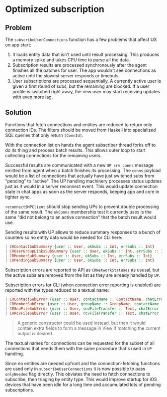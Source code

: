 # Optimized subscription

## Problem

The `subscribeUserConnections` function has a few problems that affect UX on app start:

1. It loads entity data that isn't used until result processing. This produces a memory spike and takes CPU time to parse all the data.
2. Subscription results are processed synchronously after the agent finishes all the batches for user. The app wouldn't see connections as active until the slowest server responds or timeouts.
3. User subscriptions are processed sequentially. A currently active user is given a first round of subs, but the remaining are blocked. If a user profile is switched right away, the new user may start receiving updates with even more lag.

## Solution

Functions that fetch connections and entities are reduced to return only connection IDs. The filters should be moved from Haskell into specialized SQL queries that only return `[ConnId]`.

With the connection list on hands the agent subscriber thread forks off to do its thing and process batch results. This allows outer loop to start collecting connections for the remaining users.

Successful results are communicated with a new `UP srv conns` message emitted from agent when a batch finishes its processing. The `conns` payload would be a list of connections that actually have just switched subs from "pending" to "active". The UP handling machinery processes status updates just as it would in a server reconnect event. This would update connection state in chat apps as soon as the server responds, keeping app and core in tighter sync.

`reconnectSMPClient` should stop sending UPs to prevent double processing of the same result. The `okConns` membership test it currently uses is the same "did not belong to an active connection" that the batch result would use.

Sending results with UP allows to reduce summary responses to a bunch of counters so no entity data would be needed for CLI here:

```haskell
| CRContactSubSummary {user :: User, okSubs :: Int, errSubs :: Int}
| CRUserGroupLinksSubSummary {user :: User, okSubs :: Int, errSubs :: Int}
| CRMemberSubSummary {user :: User, okSubs :: Int, errSubs :: Int}
| CRPendingSubSummary {user :: User, okSubs :: Int, errSubs :: Int}
```

Subscription errors are reported to API as `CRNetworkStatuses` as ususal, but the active subs are removed from the list as they are already handled by `UP`.

Subscription errors for CLI (when connection error reporting is enabled) are reported with the types reduced to a textual name:

```haskell
| CRContactSubError {user :: User, contactName :: ContactName, chatError :: ChatError}
| CRMemberSubError {user :: User, groupName :: GroupName, contactName :: ContactName, chatError :: ChatError}
| CRSndFileSubError {user :: User, sndFileTransfer :: Text, chatError :: ChatError}
| CRRcvFileSubError {user :: User, rcvFileTransfer :: Text, chatError :: ChatError}
```

> A generic constructor could be used instead, but then it would contain extra fields to form a message in View if matching the current output is desired.

The textual names for connections can be requested for the subset of all connections that needs them with the same procedure that's used in `UP` handling.

Since no entities are needed upfront and the connection-fetching functions are used only in `subscribeUserConnections` it is now possible to pass `onlyNeeded` flag directly. This obviates the need to fetch connections to subscribe, then triaging by entity type. This would improve startup for iOS devices that have been idle for a long time and accumulated lots of pending subscriptions.
